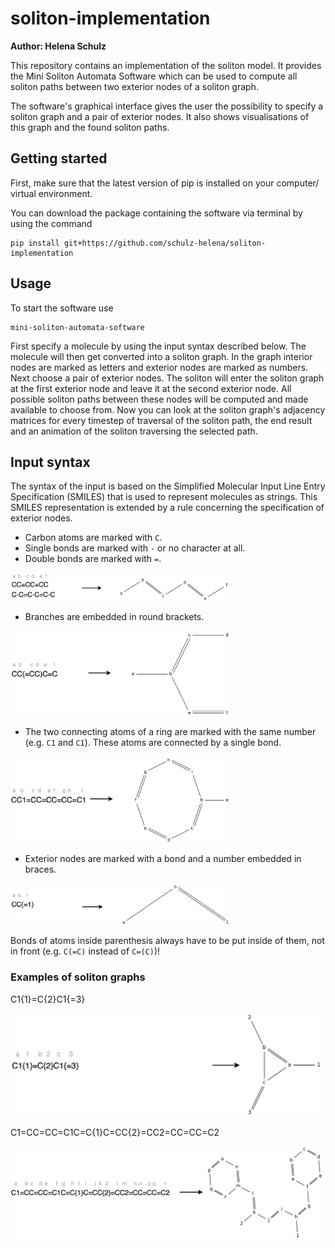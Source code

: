 # soliton-implementation
**Author: Helena Schulz**

This repository contains an implementation of the soliton model.
It provides the Mini Soliton Automata Software which can be used to compute all soliton paths between two exterior nodes of a soliton graph.

The software's graphical interface gives the user the possibility to specify a soliton graph and a pair of exterior nodes.
It also shows visualisations of this graph and the found soliton paths.

## Getting started
First, make sure that the latest version of pip is installed on your computer/ virtual environment.

You can download the package containing the software via terminal by using the command
```shell
pip install git+https://github.com/schulz-helena/soliton-implementation
```

## Usage
To start the software use
```shell
mini-soliton-automata-software
```
First specify a molecule by using the input syntax described below.
The molecule will then get converted into a soliton graph.
In the graph interior nodes are marked as letters and exterior nodes are marked as numbers.
Next choose a pair of exterior nodes.
The soliton will enter the soliton graph at the first exterior node and leave it at the second exterior node.
All possible soliton paths between these nodes will be computed and made available to choose from.
Now you can look at the soliton graph's adjacency matrices for every timestep of traversal of the soliton path, the end result and an animation of the soliton traversing the selected path.

## Input syntax
The syntax of the input is based on the Simplified Molecular Input Line Entry Specification (SMILES) that is used to represent molecules as strings.
This SMILES representation is extended by a rule concerning the specification of exterior nodes.

- Carbon atoms are marked with `C`.
- Single bonds are marked with `-` or no character at all.
- Double bonds are marked with `=`.
<img src="pics_input_syntax/InputSyntax1.png" alt="Atoms and bonds" width="350"/>

- Branches are embedded in round brackets.
<img src="pics_input_syntax/InputSyntax2.png" alt="Branch" width="350"/>

- The two connecting atoms of a ring are marked with the same number (e.g. `C1` and `C1`).
These atoms are connected by a single bond.
<img src="pics_input_syntax/InputSyntax3.png" alt="Ring" width="350"/>

- Exterior nodes are marked with a bond and a number embedded in braces.
<img src="pics_input_syntax/InputSyntax4.png" alt="Exterior node" width="350"/>

Bonds of atoms inside parenthesis always have to be put inside of them, not in front (e.g. `C(=C)` instead of `C=(C)`)!

### Examples of soliton graphs
C1{1}=C{2}C1{=3}

<img src="pics_input_syntax/Solitongraph1.png" alt="Soliton graph 1" width="500"/>

C1=CC=CC=C1C=C{1}C=CC{2}=CC2=CC=CC=C2

<img src="pics_input_syntax/Solitongraph2.png" alt="Soliton graph 2" width="500"/>
